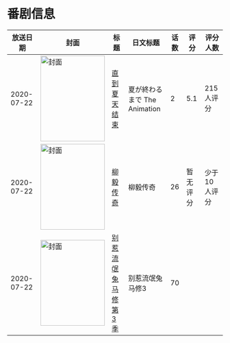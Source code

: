 # 番剧信息

|放送日期|封面|标题|日文标题|话数|评分|评分人数|
|---|---|---|---|---|---|---|
|2020-07-22|<img src="https://bangumi.tv/img/no_icon_subject.png" alt="封面" style="width:150px;height:200px;object-fit:cover;">|[直到夏天结束](https://bangumi.tv/subject/306660)|夏が終わるまで The Animation|2|5.1|215人评分|
|2020-07-22|<img src="https://lain.bgm.tv/pic/cover/c/dd/7c/310233_rtsY2.jpg" alt="封面" style="width:150px;height:200px;object-fit:cover;">|[柳毅传奇](https://bangumi.tv/subject/310233)|柳毅传奇|26|暂无评分|少于10人评分|
|2020-07-22|<img src="https://lain.bgm.tv/pic/cover/c/bd/4b/311817_WBB35.jpg" alt="封面" style="width:150px;height:200px;object-fit:cover;">|[别惹流氓兔马修 第3季](https://bangumi.tv/subject/311817)|别惹流氓兔马修3|70|||

